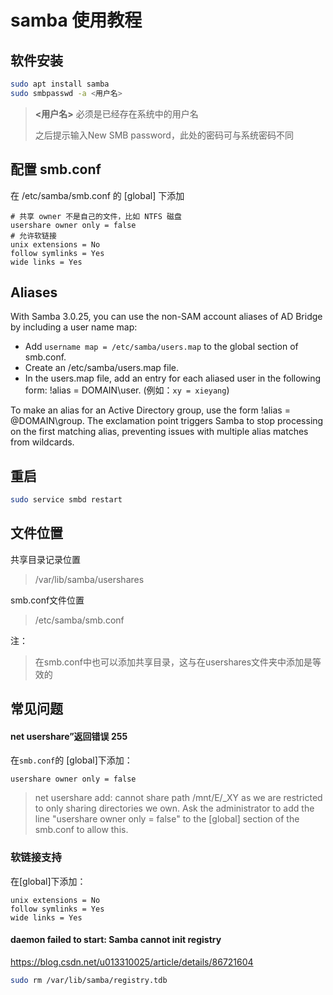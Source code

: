# samba 使用教程

## 软件安装

```bash
sudo apt install samba
sudo smbpasswd -a <用户名>
```

> **<用户名>** 必须是已经存在系统中的用户名
>
> 之后提示输入New SMB password，此处的密码可与系统密码不同

## 配置 smb.conf

在 /etc/samba/smb.conf 的 [global] 下添加

```
# 共享 owner 不是自己的文件，比如 NTFS 磁盘
usershare owner only = false
# 允许软链接
unix extensions = No
follow symlinks = Yes
wide links = Yes
```

## Aliases

With Samba 3.0.25, you can use the non-SAM account aliases of AD Bridge by including a user name map:

- Add `username map = /etc/samba/users.map` to the global section of smb.conf.
- Create an /etc/samba/users.map file.
- In the users.map file, add an entry for each aliased user in the following form: !alias = DOMAIN\user. (例如：`xy = xieyang`)

To make an alias for an Active Directory group, use the form !alias = @DOMAIN\group. The exclamation point triggers Samba to stop processing on the first matching alias, preventing issues with multiple alias matches from wildcards.

## 重启

```bash
sudo service smbd restart
```

## 文件位置

共享目录记录位置

> /var/lib/samba/usershares

smb.conf文件位置

> /etc/samba/smb.conf

注：

> 在smb.conf中也可以添加共享目录，这与在usershares文件夹中添加是等效的

## 常见问题

#### net usershare”返回错误 255

在`smb.conf`的 [global]下添加：

```
usershare owner only = false
```

> net usershare add: cannot share path /mnt/E/_XY as we are restricted to only sharing directories we own.
> 	Ask the administrator to add the line "usershare owner only = false" 
> 	to the [global] section of the smb.conf to allow this.

### 软链接支持

在[global]下添加：

```
unix extensions = No
follow symlinks = Yes
wide links = Yes
```

#### daemon failed to start: Samba cannot init registry

https://blog.csdn.net/u013310025/article/details/86721604

```bash
sudo rm /var/lib/samba/registry.tdb
```

